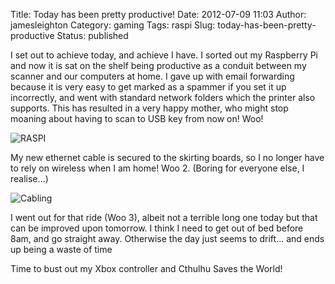 Title: Today has been pretty productive!
Date: 2012-07-09 11:03
Author: jamesleighton
Category: gaming
Tags: raspi
Slug: today-has-been-pretty-productive
Status: published

I set out to achieve today, and achieve I have. I sorted out my Raspberry Pi and now it is sat on the shelf being productive as a conduit between my scanner and our computers at home. I gave up with email forwarding because it is very easy to get marked as a spammer if you set it up incorrectly, and went with standard network folders which the printer also supports. This has resulted in a very happy mother, who might stop moaning about having to scan to USB key from now on! Woo!

![RASPI](/images/pi01.jpg)

My new ethernet cable is secured to the skirting boards, so I no longer have to rely on wireless when I am home! Woo 2. (Boring for everyone else, I realise...)

![Cabling](/images/cables.jpg)

I went out for that ride (Woo 3), albeit not a terrible long one today but that can be improved upon tomorrow. I think I need to get out of bed before 8am, and go straight away. Otherwise the day just seems to drift... and ends up being a waste of time

Time to bust out my Xbox controller and Cthulhu Saves the World!
